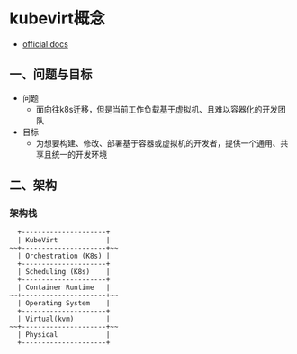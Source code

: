 # kubevirt概念

- [official docs](https://kubevirt.io/user-guide/)


## 一、问题与目标

- 问题
  - 面向往k8s迁移，但是当前工作负载基于虚拟机、且难以容器化的开发团队
- 目标
  - 为想要构建、修改、部署基于容器或虚拟机的开发者，提供一个通用、共享且统一的开发环境

## 二、架构

### 架构栈

```
  +---------------------+
  | KubeVirt            |
~~+---------------------+~~
  | Orchestration (K8s) |
  +---------------------+
  | Scheduling (K8s)    |
  +---------------------+
  | Container Runtime   |
~~+---------------------+~~
  | Operating System    |
  +---------------------+
  | Virtual(kvm)        |
~~+---------------------+~~
  | Physical            |
  +---------------------+
```
